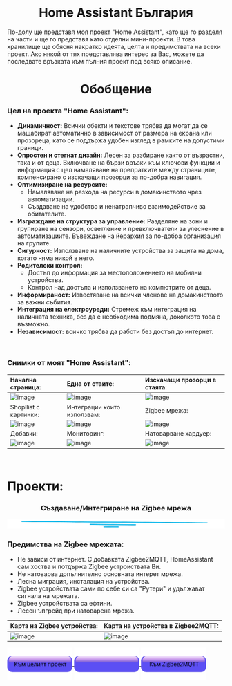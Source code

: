 <h1 align="center">Home Assistant България</h1>

По-долу ще представя моя проект "Home Assistant", като ще го разделя на части и ще го представя като отделни мини-проекти.
В това хранилище ще обясня накратко идеята, целта и предимствата на всеки проект. Ако някой от тях представлява интерес за Вас, можете да последвате връзката към пълния проект под всяко описание.
<br>
<h1 align="center" color="red">Обобщение</h1>

### Цел на проекта "Home Assistant":

- **Динамичност:** Всички обекти и текстове трябва да могат да се мащабират автоматично в зависимост от размера на екрана или прозореца, като се поддържа удобен изглед в рамките на допустими граници.
- **Опростен и стегнат дизайн:** Лесен за разбиране както от възрастни, така и от деца. Включване на бързи връзки към ключови функции и информация с цел намаляване на препратките между страниците, компенсирано с изскачащи прозорци за по-добра навигация.
- **Оптимизиране на ресурсите:**
    - Намаляване на разхода на ресурси в домакинството чрез автоматизации.
    - Създаване на удобство и ненатрапчиво взаимодействие за обитателите.
- **Изграждане на структура за управление:** Разделяне на зони и групиране на сензори, осветление и превключватели за улеснение в автоматизациите. Въвеждане на йерархия за по-добра организация на групите.
- **Сигурност:** Използване на наличните устройства за защита на дома, когато няма никой в него.
- **Родителски контрол:**
  - Достъп до информация за местоположението на мобилни устройства.
  - Контрол над достъпа и използването на компютрите от деца.
- **Информираност:** Известяване на всички членове на домакинството за важни събития.
- **Интеграция на електроуреди:** Стремеж към интеграция на наличната техника, без да е необходима подмяна, доколкото това е възможно.
- **Независимост:** всичко трябва да работи без достъп до интернет.

<br>

### Снимки от моят "Home Assistant":
| Начална страница:    | Една от стаите:      | Изскачащи прозорци в стаята: |
|:--------------------|:--------------------|:--------------------|
| ![image](https://github.com/user-attachments/assets/c0aa838d-1254-4fec-b54f-724e8a331a81) | ![image](https://github.com/user-attachments/assets/18d63240-3ce3-438b-826e-0aa0712fdc33) | ![image](https://github.com/user-attachments/assets/7376a137-b84c-48b1-b314-85a92bc1495d) |
| Shopllist с картинки: | Интеграции които използвам: | Zigbee мрежа: |
| ![image](https://github.com/user-attachments/assets/4841bfc5-3007-44a6-8944-828c92286d8d) | ![image](https://github.com/user-attachments/assets/85e188d6-8d55-46ad-871b-fb6422578cfa) | ![image](https://github.com/user-attachments/assets/fe2ebfec-5623-446c-8a3c-8a5f1feacf0a) |
| Добавки: | Мониторинг: | Натоварване хардуер: |
| ![image](https://github.com/user-attachments/assets/cb5b7ebb-7234-4821-9867-abe2de667ae3) | ![image](https://github.com/user-attachments/assets/39dbc905-90aa-4b76-8358-399418b98a6e) | ![image](https://github.com/user-attachments/assets/a2139e51-4ebe-4e87-bc3b-c17f58c0a6a9) |


<br>
<h1 align="left" color="red;">Проекти:</h1>


<h3 align="center"><strong>Създаване/Интегриране на Zigbee мрежа </strong></h3>

![image](Statik/IMG/Andere/украса_002.png)
### Предимства на Zigbee мрежата:
- Не зависи от интернет. С добавката Zigbee2MQTT, HomeAssistant сам хоства и потдържа Zigbee устроиствата Ви.
- Не натоварва допълнително основната интерет мрежа.
- Лесна миграция, инсталация на устройства.
- Zigbee устройствата сами по себе си са "Рутери" и удължават сигнала на мрежата.
- Zigbee устройствата са ефтини.
- Лесен ъпгрейд при натоварена мрежа.

| Карта на Zigbee устройства: | Карта на устройства в Zigbee2MQTT: |
|:--------------------|:--------------------|
| ![image](https://github.com/user-attachments/assets/c8c7f7ec-93f8-4f5f-9cc9-c2d30576c9d0)  | ![image](https://github.com/user-attachments/assets/fe2ebfec-5623-446c-8a3c-8a5f1feacf0a) |

<a href="Statik/Projekts/HomeAssistant-Zigbee-Network">
    <img align="center" src="Statik/IMG/Andere/Бутон към целият проект.png" alt="Алтернативен текст" width="30%" height="30%">
</a>
<a href="">
    <img align="center" src="Statik/IMG/Andere/Бутон към.png" alt="Алтернативен текст" width="30%" height="30%">
</a>
</a>


<a href="Statik/Projekts/HomeAssistant-Zigbee-Network">
    <img align="center" src="Statik/IMG/Andere/Бутон към Zigbee2MQTT.png" alt="Алтернативен текст" width="30%" height="30%">
</a>


